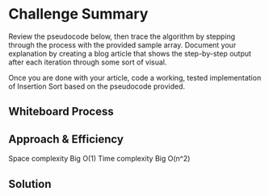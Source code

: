 # Challenge Summary

Review the pseudocode below, then trace the algorithm by stepping through the process with the provided sample array. Document your explanation by creating a blog article that shows the step-by-step output after each iteration through some sort of visual.

Once you are done with your article, code a working, tested implementation of Insertion Sort based on the pseudocode provided.
## Whiteboard Process

<!-- Embedded whiteboard image -->

## Approach & Efficiency

Space complexity Big O(1)
Time complexity Big O(n^2)

## Solution
